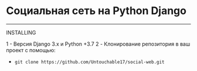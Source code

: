 # Социальная сеть на Python Django 
____
INSTALLING 

1 - Версия Django 3.x и Python +3.7
2 - Клонирование репозитория в ваш проект с помощью: 
- `git clone https://github.com/Untouchable17/social-web.git`
